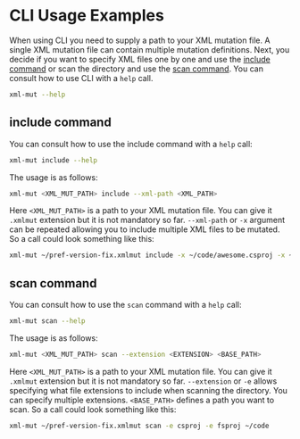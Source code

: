 # CLI Usage Examples

When using CLI you need to supply a path to your XML mutation file. A single XML mutation file can contain multiple mutation definitions. Next, you decide if you want to specify XML files one by one and use the [include command](#include-command) or scan the directory and use the [scan command](#scan-command). You can consult how to use CLI with a `help` call.

```bash
xml-mut --help
```

## include command

You can consult how to use the include command with a `help` call:

```bash
xml-mut include --help
```

The usage is as follows:

```bash
xml-mut <XML_MUT_PATH> include --xml-path <XML_PATH>
```

Here `<XML_MUT_PATH>` is a path to your XML mutation file. You can give it `.xmlmut` extension but it is not mandatory so far. `--xml-path` or `-x` argument can be repeated allowing you to include multiple XML files to be mutated. So a call could look something like this:

```bash
xml-mut ~/pref-version-fix.xmlmut include -x ~/code/awesome.csproj -x ~/code/amazing.fsproj
```

## scan command

You can consult how to use the `scan` command with a `help` call:

```bash
xml-mut scan --help
```

The usage is as follows:

```bash
xml-mut <XML_MUT_PATH> scan --extension <EXTENSION> <BASE_PATH>
```

Here `<XML_MUT_PATH>` is a path to your XML mutation file. You can give it `.xmlmut` extension but it is not mandatory so far. `--extension` or `-e` allows specifying what file extensions to include when scanning the directory. You can specify multiple extensions. `<BASE_PATH>` defines a path you want to scan. So a call could look something like this:

```bash
xml-mut ~/pref-version-fix.xmlmut scan -e csproj -e fsproj ~/code
```

